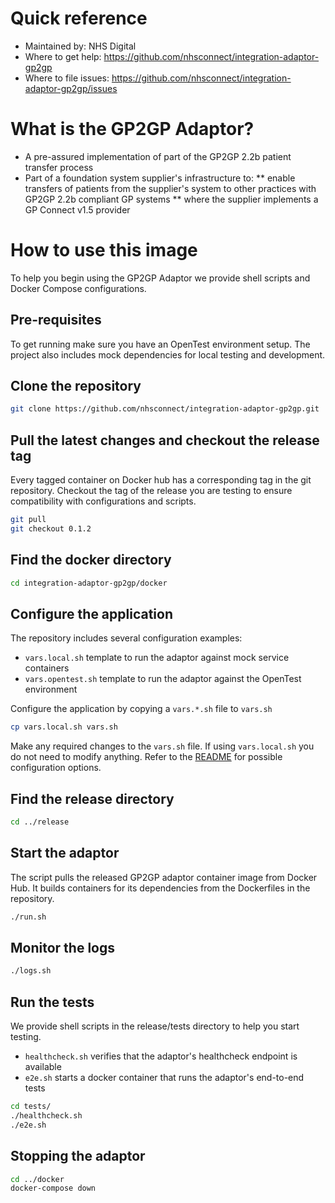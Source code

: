 # Quick reference
- Maintained by: NHS Digital
- Where to get help: https://github.com/nhsconnect/integration-adaptor-gp2gp
- Where to file issues: https://github.com/nhsconnect/integration-adaptor-gp2gp/issues

# What is the GP2GP Adaptor?
* A pre-assured implementation of part of the GP2GP 2.2b patient transfer process
* Part of a foundation system supplier's infrastructure to:
** enable transfers of patients from the supplier's system to other practices with GP2GP 2.2b compliant GP systems
** where the supplier implements a GP Connect v1.5 provider

# How to use this image

To help you begin using the GP2GP Adaptor we provide shell scripts and Docker Compose configurations.

## Pre-requisites

To get running make sure you have an OpenTest environment setup. The project also includes mock dependencies for local
testing and development.

## Clone the repository

```bash
git clone https://github.com/nhsconnect/integration-adaptor-gp2gp.git
```

## Pull the latest changes and checkout the release tag

Every tagged container on Docker hub has a corresponding tag in the git repository. Checkout the tag of the release 
you are testing to ensure compatibility with configurations and scripts.

```bash
git pull
git checkout 0.1.2
```

## Find the docker directory

```bash
cd integration-adaptor-gp2gp/docker
```

## Configure the application

The repository includes several configuration examples:
* `vars.local.sh` template to run the adaptor against mock service containers
* `vars.opentest.sh` template to run the adaptor against the OpenTest environment

Configure the application by copying a `vars.*.sh` file to `vars.sh`

```bash
cp vars.local.sh vars.sh
```

Make any required changes to the `vars.sh` file. If using `vars.local.sh` you do not need to modify anything. Refer
to the [README](https://github.com/nhsconnect/integration-adaptor-gp2gp/blob/0.1.0/README.md) for possible configuration
options.

## Find the release directory

```bash
cd ../release
```

## Start the adaptor

The script pulls the released GP2GP adaptor container image from Docker Hub. It builds containers for its dependencies
from the Dockerfiles in the repository.

```bash
./run.sh
```

## Monitor the logs

```bash
./logs.sh
```

## Run the tests

We provide shell scripts in the release/tests directory to help you start testing.

* `healthcheck.sh` verifies that the adaptor's healthcheck endpoint is available
* `e2e.sh` starts a docker container that runs the adaptor's end-to-end tests

```bash
cd tests/
./healthcheck.sh
./e2e.sh
```

## Stopping the adaptor
```bash
cd ../docker
docker-compose down
```
